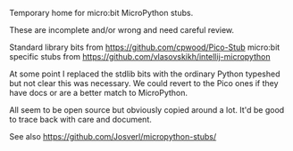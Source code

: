 Temporary home for micro:bit MicroPython stubs.

These are incomplete and/or wrong and need careful review.

Standard library bits from https://github.com/cpwood/Pico-Stub
micro:bit specific stubs from https://github.com/vlasovskikh/intellij-micropython

At some point I replaced the stdlib bits with the ordinary Python typeshed but
not clear this was necessary. We could revert to the Pico ones if they have docs or are a better match to MicroPython.

All seem to be open source but obviously copied around a lot. It'd be good to
trace back with care and document.

See also https://github.com/Josverl/micropython-stubs/
